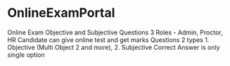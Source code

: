# OnlineExamPortal
Online Exam Objective and Subjective Questions
3 Roles - Admin, Proctor, HR
Candidate can give online test and get marks
Questions 2 types 1. Objective (Multi Object 2 and more), 2. Subjective 
Correct Answer is only single option
